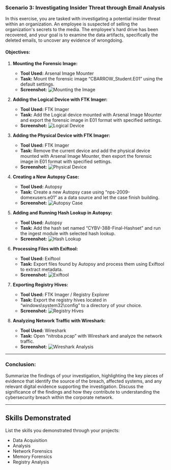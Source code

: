 ### Scenario 3: Investigating Insider Threat through Email Analysis

In this exercise, you are tasked with investigating a potential insider threat within an organization. An employee is suspected of selling the organization's secrets to the media. The employee's hard drive has been recovered, and your goal is to examine the data artifacts, specifically the deleted emails, to uncover any evidence of wrongdoing.

#### Objectives:

1. **Mounting the Forensic Image:**
   - **Tool Used:** Arsenal Image Mounter
   - **Task:** Mount the forensic image “CBARROW_Student.E01” using the default settings.
   - **Screenshot:** ![Mounting the Image](insert_screenshot_here)

2. **Adding the Logical Device with FTK Imager:**
   - **Tool Used:** FTK Imager
   - **Task:** Add the Logical device mounted with Arsenal Image Mounter and export the forensic image in E01 format with specified settings.
   - **Screenshot:** ![Logical Device](insert_screenshot_here)

3. **Adding the Physical Device with FTK Imager:**
   - **Tool Used:** FTK Imager
   - **Task:** Remove the current device and add the physical device mounted with Arsenal Image Mounter, then export the forensic image in E01 format with specified settings.
   - **Screenshot:** ![Physical Device](insert_screenshot_here)

4. **Creating a New Autopsy Case:**
   - **Tool Used:** Autopsy
   - **Task:** Create a new Autopsy case using “nps-2009-domexusers.e01” as a data source and let the case finish building.
   - **Screenshot:** ![Autopsy Case](insert_screenshot_here)

5. **Adding and Running Hash Lookup in Autopsy:**
   - **Tool Used:** Autopsy
   - **Task:** Add the hash set named “CYBV-388-Final-Hashset” and run the ingest module with selected hash lookup.
   - **Screenshot:** ![Hash Lookup](insert_screenshot_here)

6. **Processing Files with Exiftool:**
   - **Tool Used:** Exiftool
   - **Task:** Export files found by Autopsy and process them using Exiftool to extract metadata.
   - **Screenshot:** ![Exiftool](insert_screenshot_here)

7. **Exporting Registry Hives:**
   - **Tool Used:** FTK Imager / Registry Explorer
   - **Task:** Export the registry hives located in “windows\system32\config” to a directory of your choice.
   - **Screenshot:** ![Registry Hives](insert_screenshot_here)

8. **Analyzing Network Traffic with Wireshark:**
   - **Tool Used:** Wireshark
   - **Task:** Open “nitroba.pcap” with Wireshark and analyze the network traffic.
   - **Screenshot:** ![Wireshark Analysis](insert_screenshot_here)

---

### Conclusion:

Summarize the findings of your investigation, highlighting the key pieces of evidence that identify the source of the breach, affected systems, and any relevant digital evidence supporting the investigation. Discuss the significance of the findings and how they contribute to understanding the cybersecurity breach within the corporate network.

---

## Skills Demonstrated

List the skills you demonstrated through your projects:

- Data Acquisition
- Analysis
- Network Forensics
- Memory Forensics
- Registry Analysis

